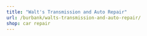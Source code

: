 ```yaml
---
title: "Walt's Transmission and Auto Repair"
url: /burbank/walts-transmission-and-auto-repair/
shop: car repair
---
```


